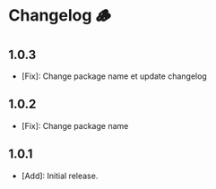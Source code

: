 # Changelog 🪵

## 1.0.3

- [Fix]: Change package name et update changelog

## 1.0.2

- [Fix]: Change package name

## 1.0.1

- [Add]: Initial release.
